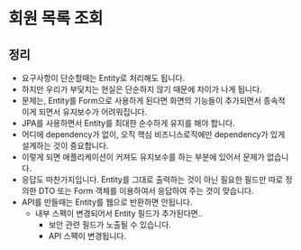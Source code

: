 # 회원 목록 조회

## 정리

- 요구사항이 단순할때는 Entity로 처리해도 됩니다.
- 하지만 우리가 부딫치는 현실은 단순하지 않기 때문에 차이가 나게 됩니다.
- 문제는, Entity를 Form으로 사용하게 된다면 화면의 기능들이 추가되면서 종속적이게 되면서 유지보수가 어려워집니다.
- JPA를 사용하면서 Entity를 최대한 순수하게 유지를 해야 합니다.
- 어디에 dependency가 없이, 오직 핵심 비즈니스로직에만 dependency가 있게 설계하는 것이 중요합니다.
- 이렇게 되면 애플리케이션이 커져도 유지보수를 하는 부분에 있어서 문제가 없습니다.
- 응답도 마찬가지입니다. Entity를 그대로 출력하는 것이 아닌 필요한 필드만 따로 정의한 DTO 또는 Form 객체를 이용하여서 응답하여 주는 것이 맞습니다.
- API를 만들때는 Entity를 웹으로 반환하면 안됩니다.
  - 내부 스펙이 변경되어서 Entity 필드가 추가된다면..
    - 보안 관련 필드가 노출될 수 있습니다.
    - API 스펙이 변경됩니다.
